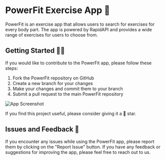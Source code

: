 # PowerFit Exercise App 💪

PowerFit is an exercise app that allows users to search for exercises for every body part. The app is powered by RapidAPI and provides a wide range of exercises for users to choose from.

## Getting Started 🏃‍♂️
If you would like to contribute to the PowerFit app, please follow these steps:

1. Fork the PowerFit repository on GitHub
2. Create a new branch for your changes
3. Make your changes and commit them to your branch
4. Submit a pull request to the main PowerFit repository

![App Screenshot](https://i.ibb.co/2SWZzvf/Preview.png)

If you find this project useful, please consider giving it a 🌟 star.

## Issues and Feedback 💬

If you encounter any issues while using the PowerFit app, please report them by clicking on the "Report Issue" button. If you have any feedback or suggestions for improving the app, please feel free to reach out to us.
